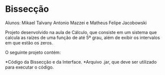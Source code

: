# Bissecção

Alunos: Mikael Talvany Antonio Mazzei e Matheus Felipe Jacobowski

Projeto desenvolvido na aula de Cálculo, que consiste em um sistema que calcula as raízes de uma função de até 5º grau, além de exibir os
intervalos em que estão os zeros.

O seguinte projeto contém:

*Código da Bissecção e da Interface.
*Arquivo .jar, que deve ser utilizado para executar o código.
